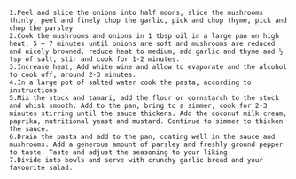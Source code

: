     1.Peel and slice the onions into half moons, slice the mushrooms thinly, peel and finely chop the garlic, pick and chop thyme, pick and chop the parsley
    2.Cook the mushrooms and onions in 1 tbsp oil in a large pan on high heat, 5 – 7 minutes until onions are soft and mushrooms are reduced and nicely browned, reduce heat to medium, add garlic and thyme and ½ tsp of salt, stir and cook for 1-2 minutes.
    3.Increase heat, Add white wine and allow to evaporate and the alcohol to cook off, around 2-3 minutes.
    4.In a large pot of salted water cook the pasta, according to instructions
    5.Mix the stock and tamari, add the flour or cornstarch to the stock and whisk smooth. Add to the pan, bring to a simmer, cook for 2-3 minutes stirring until the sauce thickens. Add the coconut milk cream, paprika, nutritional yeast and mustard. Continue to simmer to thicken the sauce.
    6.Drain the pasta and add to the pan, coating well in the sauce and mushrooms. Add a generous amount of parsley and freshly ground pepper to taste. Taste and adjust the seasoning to your liking
    7.Divide into bowls and serve with crunchy garlic bread and your favourite salad.
